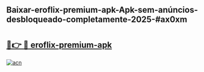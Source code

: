 ## Baixar-eroflix-premium-apk-Apk-sem-anúncios-desbloqueado-completamente-2025-#ax0xm

# <h2><a href="https://ainizakaria.my?title=eroflix-premium-apk&ref=20M">🔗👉 🔴 eroflix-premium-apk</a></h2>

[![acn](https://github.com/user-attachments/assets/0f9c940e-d8b0-45ae-aac7-cd30a18b3e1c)](https://ainizakaria.my?title=eroflix-premium-apk&ref=20M)

